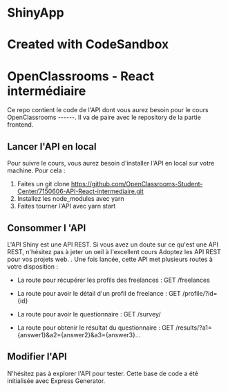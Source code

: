 # ShinyApp

# Created with CodeSandbox

# OpenClassrooms - React intermédiaire

Ce repo contient le code de l'API dont vous aurez besoin pour le cours OpenClassrooms ------. Il va de paire avec le repository de la partie frontend.

## Lancer l'API en local

Pour suivre le cours, vous aurez besoin d'installer l'API en local sur votre machine. Pour cela :

1. Faites un git clone https://github.com/OpenClassrooms-Student-Center/7150606-API-React-intermediaire.git
2. Installez les node_modules avec yarn
3. Faites tourner l'API avec yarn start

## Consommer l 'API

L'API Shiny est une API REST. Si vous avez un doute sur ce qu'est une API REST, n'hésitez pas à jeter un oeil à l'excellent cours Adoptez les API REST pour vos projets web. . Une fois lancée, cette API met plusieurs routes à votre disposition :

- La route pour récupérer les profils des freelances : GET /freelances

- La route pour avoir le détail d'un profil de freelance : GET /profile/?id={id}

- La route pour avoir le questionnaire : GET /survey/

- La route pour obtenir le résultat du questionnaire : GET /results/?a1={answer1}&a2={answer2}&a3={answer3}...

## Modifier l'API

N'hésitez pas à explorer l'API pour tester. Cette base de code a été initialisée avec Express Generator.
